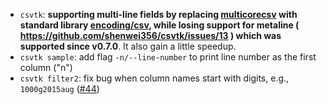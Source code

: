 - `csvtk`: **supporting multi-line fields by replacing [multicorecsv](https://github.com/mzimmerman/multicorecsv ) with standard library [encoding/csv](https://golang.org/pkg/encoding/csv/),
while losing support for metaline ( https://github.com/shenwei356/csvtk/issues/13 ) which was supported since v0.7.0**. It also gain a little speedup.
- `csvtk sample`: add flag `-n/--line-number` to print line number as the first column ("n")
- `csvtk filter2`: fix bug when column names start with digits, e.g., `1000g2015aug` ([#44](https://github.com/shenwei356/csvtk/issues/44))
